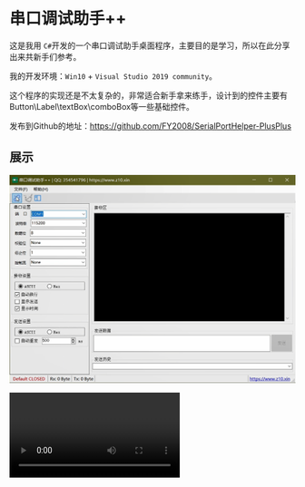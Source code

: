 # 串口调试助手++

这是我用 `C#`开发的一个串口调试助手桌面程序，主要目的是学习，所以在此分享出来共新手们参考。

我的开发环境：`Win10` + `Visual Studio 2019 community`。

这个程序的实现还是不太复杂的，非常适合新手拿来练手，设计到的控件主要有 Button\Label\textBox\comboBox等一些基础控件。

发布到Github的地址：https://github.com/FY2008/SerialPortHelper-PlusPlus

## 展示

![](./1.png)

![](/2020-05-16-17-48-51.mp4)
